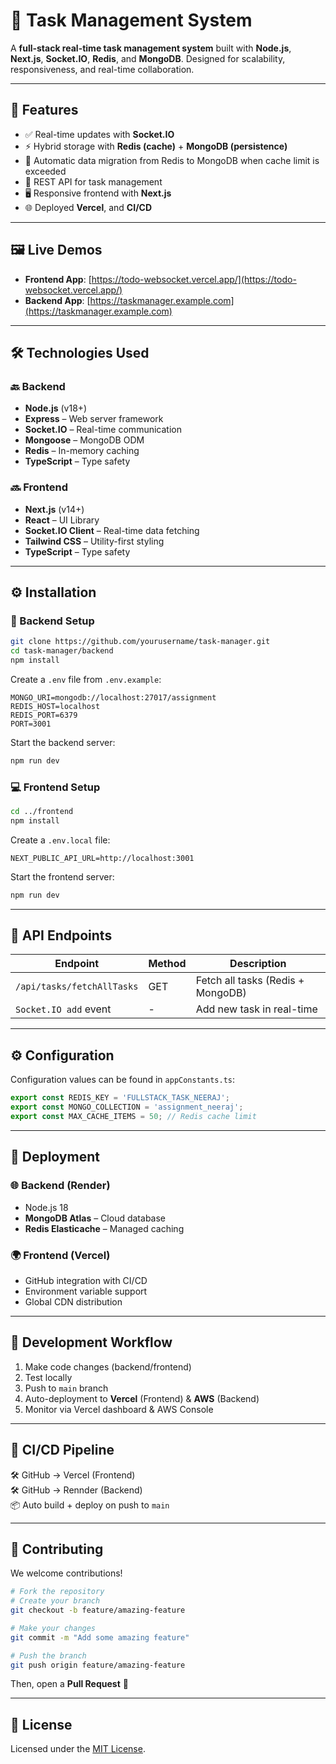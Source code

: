# 🚀 Task Management System

A **full-stack real-time task management system** built with **Node.js**, **Next.js**, **Socket.IO**, **Redis**, and **MongoDB**. Designed for scalability, responsiveness, and real-time collaboration.

---

## 🧩 Features

- ✅ Real-time updates with **Socket.IO**
- ⚡ Hybrid storage with **Redis (cache)** + **MongoDB (persistence)**
- 🔁 Automatic data migration from Redis to MongoDB when cache limit is exceeded
- 🧪 REST API for task management
- 🖥️ Responsive frontend with **Next.js**
- 🌐 Deployed **Vercel**, and **CI/CD**

---

## 🖼️ Live Demos

- **Frontend App**: [https://todo-websocket.vercel.app/](https://todo-websocket.vercel.app/)
- **Backend App**: [https://taskmanager.example.com](https://taskmanager.example.com)

---

## 🛠️ Technologies Used

### 🔙 Backend

- **Node.js** (v18+)
- **Express** – Web server framework
- **Socket.IO** – Real-time communication
- **Mongoose** – MongoDB ODM
- **Redis** – In-memory caching
- **TypeScript** – Type safety

### 🔜 Frontend

- **Next.js** (v14+)
- **React** – UI Library
- **Socket.IO Client** – Real-time data fetching
- **Tailwind CSS** – Utility-first styling
- **TypeScript** – Type safety

---

## ⚙️ Installation

### 🔧 Backend Setup

```bash
git clone https://github.com/yourusername/task-manager.git
cd task-manager/backend
npm install
```

Create a `.env` file from `.env.example`:

```env
MONGO_URI=mongodb://localhost:27017/assignment
REDIS_HOST=localhost
REDIS_PORT=6379
PORT=3001
```

Start the backend server:

```bash
npm run dev
```

### 💻 Frontend Setup

```bash
cd ../frontend
npm install
```

Create a `.env.local` file:

```env
NEXT_PUBLIC_API_URL=http://localhost:3001
```

Start the frontend server:

```bash
npm run dev
```

---

## 🔗 API Endpoints

| Endpoint                    | Method | Description                          |
|----------------------------|--------|--------------------------------------|
| `/api/tasks/fetchAllTasks` | GET    | Fetch all tasks (Redis + MongoDB)    |
| `Socket.IO add` event      | -      | Add new task in real-time            |

---

## ⚙️ Configuration

Configuration values can be found in `appConstants.ts`:

```ts
export const REDIS_KEY = 'FULLSTACK_TASK_NEERAJ';
export const MONGO_COLLECTION = 'assignment_neeraj';
export const MAX_CACHE_ITEMS = 50; // Redis cache limit
```

---

## 🚀 Deployment

### 🌐 Backend (Render)

- Node.js 18
- **MongoDB Atlas** – Cloud database
- **Redis Elasticache** – Managed caching

### 🌍 Frontend (Vercel)

- GitHub integration with CI/CD
- Environment variable support
- Global CDN distribution

---

## 🔄 Development Workflow

1. Make code changes (backend/frontend)
2. Test locally
3. Push to `main` branch
4. Auto-deployment to **Vercel** (Frontend) & **AWS** (Backend)
5. Monitor via Vercel dashboard & AWS Console

---

## 🚧 CI/CD Pipeline

🛠️ GitHub → Vercel (Frontend)  
🛠️ GitHub → Rennder (Backend)  
📦 Auto build + deploy on push to `main`

---

## 🤝 Contributing

We welcome contributions!

```bash
# Fork the repository
# Create your branch
git checkout -b feature/amazing-feature

# Make your changes
git commit -m "Add some amazing feature"

# Push the branch
git push origin feature/amazing-feature
```

Then, open a **Pull Request** 🚀

---

## 📄 License

Licensed under the [MIT License](./LICENSE).
